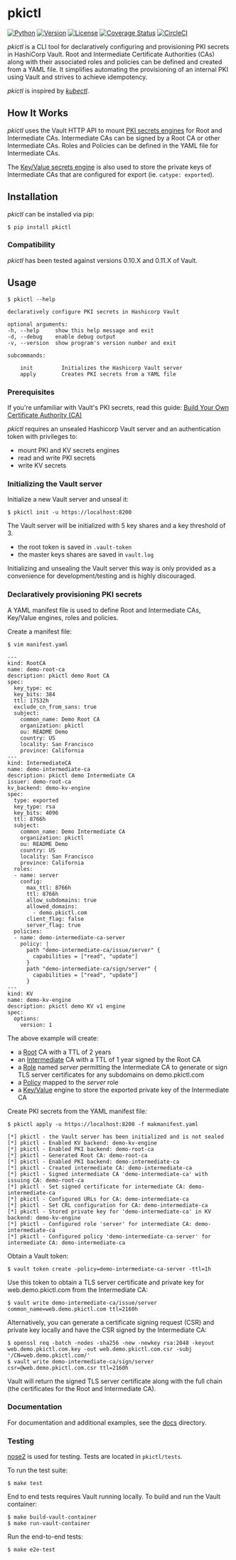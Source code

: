 # pkictl

[![Python](https://img.shields.io/badge/Python-3.6-blue.svg)](#)
[![Version](https://img.shields.io/badge/version-0.1.0-green.svg)](#)
[![License](https://img.shields.io/badge/license-MPL-blue.svg)](https://www.gnu.org/licenses/agpl-3.0.en.html)
[![Coverage Status](https://coveralls.io/repos/github/bincyber/pkictl/badge.svg?branch=master)](https://coveralls.io/github/bincyber/pkictl?branch=master)
[![CircleCI](https://circleci.com/gh/bincyber/pkictl.svg?style=svg)](https://circleci.com/gh/bincyber/pkictl)


_pkictl_ is a CLI tool for declaratively configuring and provisioning PKI secrets in HashiCorp Vault. Root and Intermediate Certificate Authorities (CAs) along with their associated roles and policies can be defined and created from a YAML file. It simplifies automating the provisioning of an internal PKI using Vault and strives to achieve idempotency.

_pkictl_ is inspired by [_kubectl_](https://kubernetes.io/docs/reference/kubectl/overview/).


## How It Works

_pkictl_ uses the Vault HTTP API to mount [PKI secrets engines](https://www.vaultproject.io/docs/secrets/pki/index.html) for Root and Intermediate CAs. Intermediate CAs can be signed by a Root CA or other Intermediate CAs. Roles and Policies can be defined in the YAML file for Intermediate CAs.

The [Key/Value secrets engine](https://www.vaultproject.io/docs/secrets/kv/index.html) is also used to store the private keys of Intermediate CAs that are configured for export (ie. `catype: exported`).


## Installation

_pkictl_ can be installed via pip:

	$ pip install pkictl


### Compatibility

_pkictl_ has been tested against versions 0.10.X and 0.11.X of Vault.

## Usage

    $ pkictl --help

    declaratively configure PKI secrets in Hashicorp Vault

    optional arguments:
    -h, --help     show this help message and exit
    -d, --debug    enable debug output
    -v, --version  show program's version number and exit

    subcommands:

        init         Initializes the Hashicorp Vault server
        apply        Creates PKI secrets from a YAML file


### Prerequisites

If you're unfamiliar with Vault's PKI secrets, read this guide: [Build Your Own Certificate Authority (CA)](https://learn.hashicorp.com/vault/secrets-management/sm-pki-engine)

_pkictl_ requires an unsealed Hashicorp Vault server and an authentication token with privileges to:
* mount PKI and KV secrets engines
* read and write PKI secrets
* write KV secrets


### Initializing the Vault server

Initialize a new Vault server and unseal it:

    $ pkictl init -u https://localhost:8200

The Vault server will be initialized with 5 key shares and a key threshold of 3.
* the root token is saved in `.vault-token`
* the master keys shares are saved in `vault.log`

Initializing and unsealing the Vault server this way is only provided as a convenience for development/testing and is highly discouraged.


### Declaratively provisioning PKI secrets

A YAML manifest file is used to define Root and Intermediate CAs, Key/Value engines, roles and policies.

Create a manifest file:

	$ vim manifest.yaml

    ---
    kind: RootCA
    name: demo-root-ca
    description: pkictl demo Root CA
    spec:
      key_type: ec
      key_bits: 384
      ttl: 17532h
      exclude_cn_from_sans: true
      subject:
        common_name: Demo Root CA
        organization: pkictl
        ou: README Demo
        country: US
        locality: San Francisco
        province: California
    ---
    kind: IntermediateCA
    name: demo-intermediate-ca
    description: pkictl demo Intermediate CA
    issuer: demo-root-ca
    kv_backend: demo-kv-engine
    spec:
      type: exported
      key_type: rsa
      key_bits: 4096
      ttl: 8766h
      subject:
        common_name: Demo Intermediate CA
        organization: pkictl
        ou: README Demo
        country: US
        locality: San Francisco
        province: California
      roles:
      - name: server
        config:
          max_ttl: 8766h
          ttl: 8766h
          allow_subdomains: true
          allowed_domains:
            - demo.pkictl.com
          client_flag: false
          server_flag: true
      policies:
      - name: demo-intermediate-ca-server
        policy: |
          path "demo-intermediate-ca/issue/server" {
            capabilities = ["read", "update"]
          }
          path "demo-intermediate-ca/sign/server" {
            capabilities = ["read", "update"]
          }
    ---
    kind: KV
    name: demo-kv-engine
    description: pkictl demo KV v1 engine
    spec:
      options:
        version: 1


The above example will create:
- a [Root](https://www.vaultproject.io/api/secret/pki/index.html#generate-root) CA with a TTL of 2 years
- an [Intermediate](https://www.vaultproject.io/api/secret/pki/index.html#generate-intermediate) CA with a TTL of 1 year signed by the Root CA
- a [Role](https://www.vaultproject.io/api/secret/pki/index.html#create-update-role) named _server_ permitting the Intermediate CA to generate or sign TLS server certificates for any subdomains on demo.pkictl.com
- a [Policy](https://www.vaultproject.io/docs/concepts/policies.html) mapped to the _server_ role
- a [Key/Value](https://www.vaultproject.io/api/secret/kv/kv-v1.html) engine to store the exported private key of the Intermediate CA

Create PKI secrets from the YAML manifest file:

    $ pkictl apply -u https://localhost:8200 -f makmanifest.yaml

    [*] pkictl - the Vault server has been initialized and is not sealed
    [*] pkictl - Enabled KV backend: demo-kv-engine
    [*] pkictl - Enabled PKI backend: demo-root-ca
    [*] pkictl - Generated Root CA: demo-root-ca
    [*] pkictl - Enabled PKI backend: demo-intermediate-ca
    [*] pkictl - Created intermediate CA: demo-intermediate-ca
    [*] pkictl - Signed intermediate CA 'demo-intermediate-ca' with issuing CA: demo-root-ca
    [*] pkictl - Set signed certificate for intermediate CA: demo-intermediate-ca
    [*] pkictl - Configured URLs for CA: demo-intermediate-ca
    [*] pkictl - Set CRL configuration for CA: demo-intermediate-ca
    [*] pkictl - Stored private key for 'demo-intermediate-ca' in KV backend: demo-kv-engine
    [*] pkictl - Configured role 'server' for intermediate CA: demo-intermediate-ca
    [*] pkictl - Configured policy 'demo-intermediate-ca-server' for intermediate CA: demo-intermediate-ca

Obtain a Vault token:

    $ vault token create -policy=demo-intermediate-ca-server -ttl=1h

Use this token to obtain a TLS server certificate and private key for web.demo.pkictl.com from the Intermediate CA:

    $ vault write demo-intermediate-ca/issue/server common_name=web.demo.pkictl.com ttl=2160h

Alternatively, you can generate a certificate signing request (CSR) and private key locally and have the CSR signed by the Intermediate CA:

    $ openssl req -batch -nodes -sha256 -new -newkey rsa:2048 -keyout web.demo.pkictl.com.key -out web.demo.pkictl.com.csr -subj '/CN=web.demo.pkictl.com/'
    $ vault write demo-intermediate-ca/sign/server csr=@web.demo.pkictl.com.csr ttl=2160h

Vault will return the signed TLS server certificate along with the full chain (the certificates for the Root and Intermediate CA).

### Documentation

For documentation and additional examples, see the [docs](https://github.com/bincyber/pkictl/tree/master/docs) directory.

### Testing

[nose2](http://nose2.readthedocs.io/en/latest/) is used for testing. Tests are located in `pkictl/tests`.

To run the test suite:

    $ make test

End to end tests requires Vault running locally. To build and run the Vault container:

    $ make build-vault-container
    $ make run-vault-container

Run the end-to-end tests:

    $ make e2e-test
